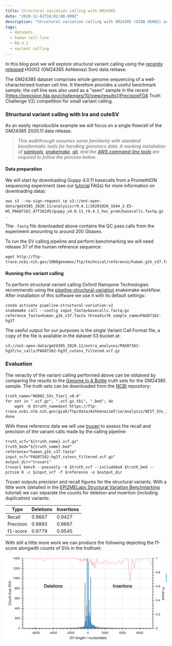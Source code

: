 ```yaml
---
title: Structural variation calling with GM24385
date: "2020-12-01T16:02:00.000Z"
description: "Structural variation calling with GM24385 (GIAB HG002) and the 2020.09 dataset"
tags:
  - datasets
  - human cell-line
  - R9.4.1
  - variant calling
---
```


In this blog post we will explore structural variant calling using the [recently
released](/gm24385_2020.11) HG002 (GM24385 Ashkenazi Son) data release.

The GM24385 dataset comprises whole genome sequencing of a well-characterised
human cell line. It therefore provides a useful benchmark sample; the cell line
was also used as a "seen" sample in the recent
[https://precision.fda.gov/challenges/10/view/results](PrecisionFDA Truth
Challenge V2) competition for small variant calling.


### Structural variant calling with lra and cuteSV

As an easily reproducible example we will focus on a single flowcell of the
GM24385 2020.11 data release.

> *This walkthrough assumes some familiarity with standard bioinformatic tools
> for handling genomics data. A working installation of
> [samtools](http://www.htslib.org/), [snakemake](https://snakemake.readthedocs.io/en/stable/),
> [git](https://git-scm.com/), and the [AWS command-line
> tools](https://aws.amazon.com/cli/) are required to follow the process
> below.*


#### Data preparation

We will start by downloading Guppy 4.0.11 basecalls from a PromethION sequencing experiment
(see our [tutorial](/tutorials) FAQs) for more information on downloading data):

    aws s3 --no-sign-request cp s3://ont-open-data/gm24385_2020.11/analysis/r9.4.1/20201026_1644_2-E5-H5_PAG07162_d7f262d5/guppy_v4.0.11_r9.4.1_hac_prom/basecalls.fastq.gz .

The `.fastq` file downloaded above contains the QC pass calls from the experiment
amounting to around 200 Gbases.

To run the SV calling pipeline and perform benchmarking we will need release 37
of the human reference sequence:

    wget http://ftp-trace.ncbi.nih.gov/1000genomes/ftp/technical/reference/human_g1k_v37.fasta.gz


#### Running the variant calling

To perform structural variant calling Oxford Nanopore Technologies recommends using the
[pipeline-structural-variation]() snakemake workflow. After installation of this 
software we use it with its default settings:

    conda activate pipeline-structural-variation-v2
    snakemake call --config input_fastq=basecalls.fastq.gz reference_fasta=human_g1k_v37.fasta threads=76 sample_name=PAG07162-hg37

The useful output for our purposes is the single Variant Call Format file; a copy
of the file is available in the dataset S3 bucket at:

    s3://ont-open-data/gm24385_2020.11/extra_analyses/PAG07162-hg37/sv_calls/PAG07162-hg37_cutesv_filtered.vcf.gz

### Evaluation

The veracity of the variant calling performed above can be obtained by
comparing the results to the [Genome In A
Bottle](https://www.nist.gov/programs-projects/genome-bottle) truth sets for
the GM24385 sample. The truth sets can be downloaded from the
[NCBI](https://www.ncbi.nlm.nih.gov/) repository:

    truth_name="HG002_SVs_Tier1_v0.6"
    for ext in ".vcf.gz", ".vcf.gz.tbi", ".bed"; do
        wget -O $truth_name$ext https://ftp-trace.ncbi.nlm.nih.gov/giab/ftp/data/AshkenazimTrio/analysis/NIST_SVs_Integration_v0.6/$truth_name$ext
    done

With these reference data we will use
[truvari](https://github.com/spiralgenetics/truvari) to assess the recall and precision
of the variant calls made by the calling pipeline:

    truth_vcf="${truth_name}.vcf.gz"
    truth_bed="${truth_name}.bed"
    reference="human_g1k_v37.fasta"
    input_vcf="PAG07162-hg37_cutesv_filtered.vcf.gz"
    output_dir="truvari"
    truvari bench --passonly -b $truth_vcf --includebed $truth_bed --pctsim 0 -c $input_vcf -f $reference -o $output_dir

Truvari outputs precision and recall figures for the structural variants.
With a little work (detailed in the [EPI2MELabs Structural Variation Benchmarking](https://epi2me-labs.github.io/) tutorial)
we can separate the counts for deletion and insertion (including duplication) variants:

|     Type        |     Deletions   |   Insertions    |
|-----------------|-----------------|-----------------|
|     Recall      |     0.9667      |     0.9427      |
|     Precision   |     0.9893      |     0.9667      |
|     f1-score    |     0.9779      |     0.9545      |

With still a little more work we can produce the following depicting the
f1-score alongwith counts of SVs in the truthset:

![sv_length_f1](./sv_f1.png "Structural variation calling f1-score")
